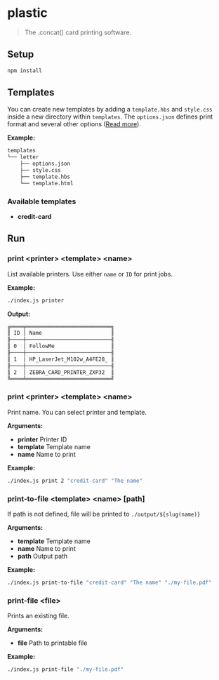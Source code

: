 # plastic

> The .concat() card printing software.

## Setup

```bash
npm install
```

## Templates

You can create new templates by adding a `template.hbs` and `style.css` inside a new
directory within `templates`. The `options.json` defines print format and several other
options ([Read more](https://www.npmjs.com/package/html-pdf#options)).

**Example:**

```bash
templates
└── letter
    ├── options.json
    ├── style.css
    ├── template.hbs
    └── template.html
```

### Available templates

* **credit-card**

## Run

### print &lt;printer&gt; &lt;template&gt; &lt;name&gt;

List available printers. Use either `name` or `ID` for print jobs.

**Example:**

```bash
./index.js printer
```

**Output:**

```bash
╔════╤═══════════════════════════╗
║ ID │ Name                      ║
╟────┼───────────────────────────╢
║ 0  │ FollowMe                  ║
╟────┼───────────────────────────╢
║ 1  │ HP_LaserJet_M102w_A4FE28_ ║
╟────┼───────────────────────────╢
║ 2  │ ZEBRA_CARD_PRINTER_ZXP32  ║
╚════╧═══════════════════════════╝
```

### print &lt;printer&gt; &lt;template&gt; &lt;name&gt;

Print name. You can select printer and template.

**Arguments:**

* **printer** Printer ID
* **template** Template name
* **name** Name to print

**Example:**

```bash
./index.js print 2 "credit-card" "The name"
```

### print-to-file &lt;template&gt; &lt;name&gt; [path]

If path is not defined, file will be printed to `./output/${slug(name)}`

**Arguments:**

* **template** Template name
* **name** Name to print
* **path** Output path

**Example:**

```bash
./index.js print-to-file "credit-card" "The name" "./my-file.pdf"
```

### print-file &lt;file&gt;

Prints an existing file.

**Arguments:**

* **file** Path to printable file

**Example:**

```bash
./index.js print-file "./my-file.pdf"
```
